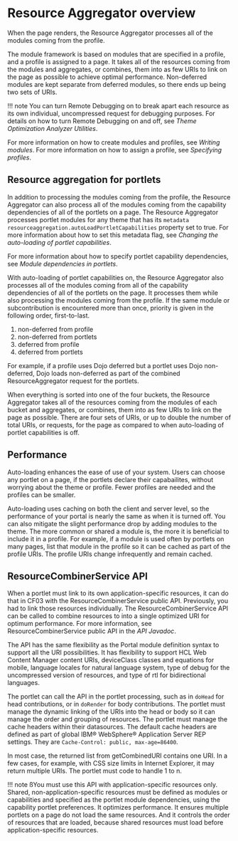 # Resource Aggregator overview

When the page renders, the Resource Aggregator processes all of the modules coming from the profile.

The module framework is based on modules that are specified in a profile, and a profile is assigned to a page. It takes all of the resources coming from the modules and aggregates, or combines, them into as few URIs to link on the page as possible to achieve optimal performance. Non-deferred modules are kept separate from deferred modules, so there ends up being two sets of URIs.

!!! note
    You can turn Remote Debugging on to break apart each resource as its own individual, uncompressed request for debugging purposes. For details on how to turn Remote Debugging on and off, see *Theme Optimization Analyzer Utilities*.

For more information on how to create modules and profiles, see *Writing modules*. For more information on how to assign a profile, see *Specifying profiles*.

## Resource aggregation for portlets

In addition to processing the modules coming from the profile, the Resource Aggregator can also process all of the modules coming from the capability dependencies of all of the portlets on a page. The Resource Aggregator processes portlet modules for any theme that has its `metadata resourceaggregation.autoLoadPortletCapabilities` property set to true. For more information about how to set this metadata flag, see *Changing the auto-loading of portlet capabilities*.

For more information about how to specify portlet capability dependencies, see *Module dependencies in portlets*.

With auto-loading of portlet capabilities on, the Resource Aggregator also processes all of the modules coming from all of the capability dependencies of all of the portlets on the page. It processes them while also processing the modules coming from the profile. If the same module or subcontribution is encountered more than once, priority is given in the following order, first-to-last.

1.  non-deferred from profile
2.  non-deferred from portlets
3.  deferred from profile
4.  deferred from portlets

For example, if a profile uses Dojo deferred but a portlet uses Dojo non-deferred, Dojo loads non-deferred as part of the combined ResourceAggregator request for the portlets.

When everything is sorted into one of the four buckets, the Resource Aggregator takes all of the resources coming from the modules of each bucket and aggregates, or combines, them into as few URIs to link on the page as possible. There are four sets of URIs, or up to double the number of total URIs, or requests, for the page as compared to when auto-loading of portlet capabilities is off.

## Performance

Auto-loading enhances the ease of use of your system. Users can choose any portlet on a page, if the portlets declare their capabailites, without worrying about the theme or profile. Fewer profiles are needed and the profiles can be smaller.

Auto-loading uses caching on both the client and server level, so the performance of your portal is nearly the same as when it is turned off. You can also mitigate the slight performance drop by adding modules to the theme. The more common or shared a module is, the more it is beneficial to include it in a profile. For example, if a module is used often by portlets on many pages, list that module in the profile so it can be cached as part of the profile URIs. The profile URIs change infrequently and remain cached.

## ResourceCombinerService API

When a portlet must link to its own application-specific resources, it can do that in CF03 with the ResourceCombinerService public API. Previously, you had to link those resources individually. The ResourceCombinerService API can be called to combine resources to into a single optimized URI for optimum performance. For more information, see ResourceCombinerService public API in the *API Javadoc*.

The API has the same flexibility as the Portal module definition syntax to support all the URI possibilities. It has flexibility to support HCL Web Content Manager content URIs, deviceClass classes and equations for mobile, language locales for natural language system, type of debug for the uncompressed version of resources, and type of rtl for bidirectional languages.

The portlet can call the API in the portlet processing, such as in `doHead` for head contributions, or in `doRender` for body contributions. The portlet must manage the dynamic linking of the URIs into the head or body so it can manage the order and grouping of resources. The portlet must manage the cache headers within their datasources. The default cache headers are defined as part of global IBM® WebSphere® Application Server REP settings. They are `Cache-Control: public, max-age=86400`.

In most case, the returned list from getCombinedURI contains one URI. In a few cases, for example, with CSS size limits in Internet Explorer, it may return multiple URIs. The portlet must code to handle 1 to n.

!!! note
    ßYou must use this API with application-specific resources only. Shared, non-application-specific resources must be defined as modules or capabilities and specified as the portlet module dependencies, using the capability portlet preferences. It optimizes performance. It ensures multiple portlets on a page do not load the same resources. And it controls the order of resources that are loaded, because shared resources must load before application-specific resources.


<!-- 
**Related information**  


[Writing modules](../dev-theme/themeopt_mod_plugin_xml.md)

[Change the auto-loading of portlet capabilities](../dev-theme/themeopt_chng_auto_load_cap.md)

[Specifying profiles with the user interface](../dev-theme/themeopt_define_mod_ui.md)

[Module dependencies in portlets](../dev-theme/themeopt_mod_capfilters.md)

[Utilities for theme issues](../dev-theme/themeopt_an_util.md) --->

